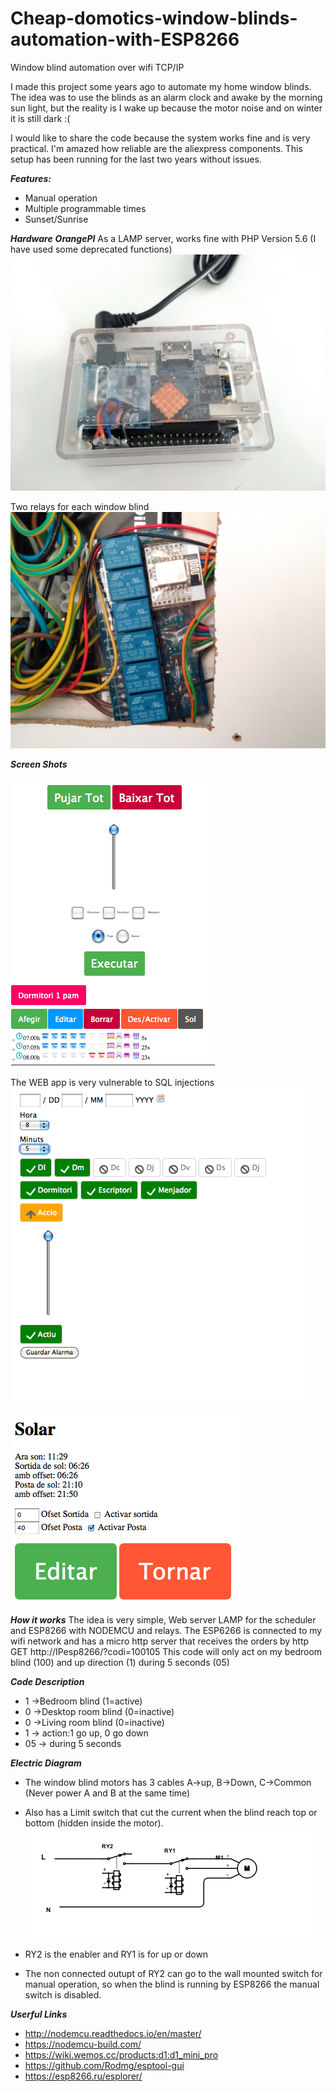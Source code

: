 # Cheap-domotics-window-blinds-automation-with-ESP8266
Window blind automation over wifi TCP/IP

I made this project some years ago to automate my home window blinds. The idea was to use the blinds as an alarm clock and awake by the morning sun light, but the reality is I wake up because the motor noise and on winter it is still dark :(

I would like to share the code because the system works fine and is very practical. I'm amazed how reliable are the aliexpress components. This setup has been running for the last two years without issues.

***Features:***
- Manual operation
- Multiple programmable times
- Sunset/Sunrise

***Hardware***
***OrangePI***
As a LAMP server, works fine with PHP Version 5.6 (I have used some deprecated functions)
![OrangePI](https://raw.githubusercontent.com/lobernat/Cheap-domotics-window-blinds-automation-with-ESP8266/master/screenshots/OrangePI.jpg)

Two relays for each window blind
![Relays](https://raw.githubusercontent.com/lobernat/Cheap-domotics-window-blinds-automation-with-ESP8266/master/screenshots/esp8266_relay.jpg)

***Screen Shots***

![Main screeen](https://raw.githubusercontent.com/lobernat/Cheap-domotics-window-blinds-automation-with-ESP8266/master/screenshots/main.png)

The WEB app is very vulnerable to SQL injections
![Main screeen](https://raw.githubusercontent.com/lobernat/Cheap-domotics-window-blinds-automation-with-ESP8266/master/screenshots/scheduler.png)

![Main screeen](https://raw.githubusercontent.com/lobernat/Cheap-domotics-window-blinds-automation-with-ESP8266/master/screenshots/solar.png)


***How it works***
The idea is very simple, Web server LAMP for the scheduler and ESP8266 with NODEMCU and relays.
The ESP6266 is connected to my wifi network and has a micro http server that receives the orders by http GET
http://IPesp8266/?codi=100105
This code will only act on my bedroom blind (100) and up direction (1) during 5 seconds (05)

***Code Description***
- 1 ->Bedroom blind (1=active)
- 0 ->Desktop room blind (0=inactive)
- 0 ->Living room blind (0=inactive)
- 1 -> action:1 go up, 0 go down
- 05 -> during 5 seconds


***Electric Diagram***
- The window blind motors has 3 cables A->up, B->Down, C->Common (Never power A and B at the same time)
- Also has a Limit switch that cut the current when the blind reach top or bottom (hidden inside the motor).
![Main screeen](https://raw.githubusercontent.com/lobernat/Cheap-domotics-window-blinds-automation-with-ESP8266/master/screenshots/motor_diagram.png)

- RY2 is the enabler and RY1 is for up or down
- The non connected outupt of RY2 can go to the wall mounted switch for manual operation, so when the blind is running by ESP8266 the manual switch is disabled.

***Userful Links***
- http://nodemcu.readthedocs.io/en/master/
- https://nodemcu-build.com/
- https://wiki.wemos.cc/products:d1:d1_mini_pro
- https://github.com/Rodmg/esptool-gui
- https://esp8266.ru/esplorer/
